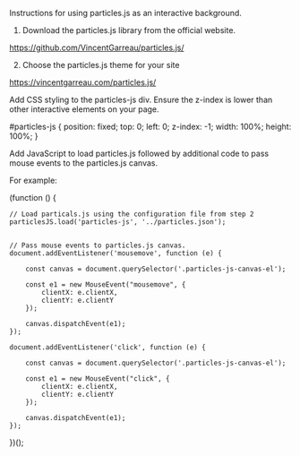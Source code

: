 Instructions for using particles.js as an interactive background.


1) Download the particles.js library from the official website.

https://github.com/VincentGarreau/particles.js/

2) Choose the particles.js theme for your site

https://vincentgarreau.com/particles.js/

Add CSS styling to the particles-js div. Ensure the z-index is lower than other interactive elements on your page.

#particles-js {
	position: fixed;
	top: 0;
	left: 0;
	z-index: -1;
	width: 100%;
	height: 100%;
}


Add JavaScript to load particles.js followed by additional code to pass mouse events to the particles.js canvas.

For example:

(function () {

    // Load particals.js using the configuration file from step 2
    particlesJS.load('particles-js', '../particles.json');


    // Pass mouse events to particles.js canvas.
    document.addEventListener('mousemove', function (e) {

        const canvas = document.querySelector('.particles-js-canvas-el');

        const e1 = new MouseEvent("mousemove", {
            clientX: e.clientX,
            clientY: e.clientY
        });

        canvas.dispatchEvent(e1);        
    });

    document.addEventListener('click', function (e) {

        const canvas = document.querySelector('.particles-js-canvas-el');

        const e1 = new MouseEvent("click", {
            clientX: e.clientX,
            clientY: e.clientY
        });

        canvas.dispatchEvent(e1);
    });

})();
